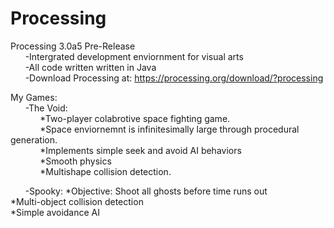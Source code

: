 # Processing
Processing 3.0a5 Pre-Release  
&nbsp;&nbsp;&nbsp;&nbsp;&nbsp;&nbsp;-Intergrated development enviornment for visual arts  
&nbsp;&nbsp;&nbsp;&nbsp;&nbsp;&nbsp;-All code written written in Java  
&nbsp;&nbsp;&nbsp;&nbsp;&nbsp;&nbsp;-Download Processing at: https://processing.org/download/?processing  
  
My Games:  
&nbsp;&nbsp;&nbsp;&nbsp;&nbsp;&nbsp;-The Void:  
&nbsp;&nbsp;&nbsp;&nbsp;&nbsp;&nbsp;&nbsp;&nbsp;&nbsp;&nbsp;&nbsp;&nbsp;*Two-player colabrotive space fighting game.    
&nbsp;&nbsp;&nbsp;&nbsp;&nbsp;&nbsp;&nbsp;&nbsp;&nbsp;&nbsp;&nbsp;&nbsp;*Space enviornemnt is infinitesimally large through procedural generation.  
&nbsp;&nbsp;&nbsp;&nbsp;&nbsp;&nbsp;&nbsp;&nbsp;&nbsp;&nbsp;&nbsp;&nbsp;*Implements simple seek and avoid AI behaviors  
&nbsp;&nbsp;&nbsp;&nbsp;&nbsp;&nbsp;&nbsp;&nbsp;&nbsp;&nbsp;&nbsp;&nbsp;*Smooth physics  
&nbsp;&nbsp;&nbsp;&nbsp;&nbsp;&nbsp;&nbsp;&nbsp;&nbsp;&nbsp;&nbsp;&nbsp;*Multishape collision detection.  
  
&nbsp;&nbsp;&nbsp;&nbsp;&nbsp;&nbsp;-Spooky:    *Objective: Shoot all ghosts before time runs out  
              *Multi-object collision detection  
              *Simple avoidance AI  
              


